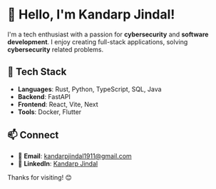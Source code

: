 # 👋 Hello, I'm Kandarp Jindal!

I'm a tech enthusiast with a passion for **cybersecurity** and **software development**. I enjoy creating full-stack applications, solving **cybersecurity** related problems.

## 🔧 Tech Stack

- **Languages**: Rust, Python, TypeScript, SQL, Java
- **Backend**: FastAPI
- **Frontend**: React, Vite, Next
- **Tools**: Docker, Flutter

## 📫 Connect

- 📧 **Email**: kandarpjindal1911@gmail.com
- 💼 **LinkedIn**: [Kandarp Jindal](www.linkedin.com/in/kandarpjindal)

Thanks for visiting! 😊

